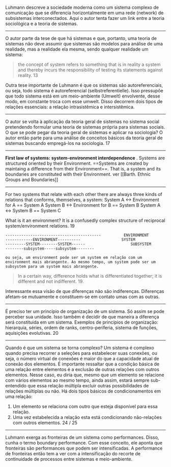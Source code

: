 
Luhmann descreve a sociedade moderna como um sistema complexo de comunicação que se diferencia horizontalmente em uma rede (network) de subsistemas interconectados. 
Aqui o autor tenta fazer um link entre a teoria sociológica e a teoria de sistemas.
___
O autor parte da tese de que há sistemas e que, portanto, uma teoria de sistemas não deve assumir que sistemas são modelos para análise de uma realidade, mas a realidade ela mesma, sendo qualquer realidade um sistema: 
> the concept of system refers to something that is in reality a system and thereby incurs the responsibility of testing its statements against reality. 13

Outra tese importante de Luhmann é que os sistemas são autoreferenciais, ou seja, todo sistema é autoreferencial (selbstreferentielle). Isso pressupõe que todo sistema está em um meio-ambiente (Umwelt) envolvente, desse modo, em constante troca com esse umwelt. 
Disso decorrem dois tipos de relações essenciais: a relação intrasistêmica e intersistêmica. 
___
O autor se volta à aplicação da teoria geral de sistemas no sistema social pretendendo formular uma teoria de sistemas própria para sistemas sociais. O que se pode pegar da teoria geral de sistemas e aplicar na sociologia? O autor então parte para uma análise de conceitos básicos da teoria geral de sistemas buscando empregá-los na sociologia. 17
___
**First law of systems: system-environment interdependence** . Systems are structured oriented by their Environment.  ==Systems are created by maintaing a difference from their Environment==. That is, a system and its boundaries are constituted with their Environment. ver [[Barth. Ethnic Groups and Boundaries]] 
___
For two systems that relate with each other there are always three kinds of relations that conforms, themselves, a system: 
System A <-> Environment for A == System A
System B <-> Environment for B == System B
System A <-> System B == System C

What is it an environment? It is a confusedly complex structure of reciprocal system/environment relations. 19

```
------------------------------------------          ENVIRONMENT
------------ENVIRONMENT----------                  SYSTEM
---------SYSTEM--------SYSTEM------                    SUBSYSTEM
--------subsystem-----subsystem--------

ou seja, um environment pode ser um system em relação com um environment mais abrangente. Ao mesmo tempo, um system pode ser um subsystem para um system mais abrangente. 
```

> In a certain way, difference  holds what is differentiated together; it is different and not indifferent. 19. 

Interessante essa visão de que diferenças não são indiferenças. Diferenças afetam-se mutuamente e constituem-se em contato umas com as outras.
___
É preciso ter um princípio de organização de um sistema. Só assim se pode perceber sua unidade. Isso também é decidir de que maneira a diferença será constituida em um sistema. Exemplos de princípios de organização: hierarquia, séries, ordem de ranks, centro-periferia, sistema de funções, aquisições evolutivas. 20
___
Quando é que um sistema se torna complexo? Um sistema é complexo quando precisa recorrer a seleções para estabelecer suas conexões, ou seja, o número virtual de conexões é maior do que a capacidade atual de conexão dos elementos. É importante ressaltar que a condição básica de uma relação entre elementos é a exclusão de outras relações com outros elementos. Nesse caso, eu diria que, mesmo que um elemento se relacione com vários elementos ao mesmo tempo, ainda assim, estará sempre sub-entendido que essa relação múltipla excluir outras possibilidades de relações múltiplas ou não. 
Há dois tipos básicos de condicionamentos em uma relação: 
1. Um elemento se relaciona com outro que esteja disponível para essa relação. 
2. Uma vez estabelecida a relação esta está condicionando não-relações com outros elementos. 24 / 25

___
Luhmann  exerga as fronteiras de um sistema como performances. Disso, cunha o termo boundary performance. Com esse conceito, ele aponta que fronteiras são performances que podem ser intensificadas. A performance de fronteiras então tem a ver com a intensificação do recorte de continuidade de processos entre sistemas e meio-ambiente. 